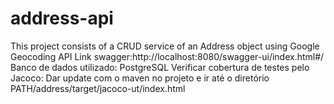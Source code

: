 # address-api
This project consists of a CRUD service of an Address object using Google Geocoding API
Link swagger:http://localhost:8080/swagger-ui/index.html#/
Banco de dados utilizado: PostgreSQL
Verificar cobertura de testes pelo Jacoco: Dar update com o maven no projeto e ir até o diretório PATH/address/target/jacoco-ut/index.html
